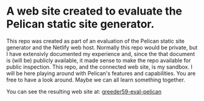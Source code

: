 # A web site created to evaluate the Pelican static site generator.
This repo was created as part of an evaluation of the Pelican static site generator and the Netlify web host. Normally this repo would be private, but I have extensivly documented my experience and, since the that document is (will be) publicly available, it made sense to make the repo available for public inspection. This repo, and the connected web site, is my sandbox. I will be here playing around with Pelican's features and capabilities. You are free to have a look around. Maybe we can all learn something together.

You can see the resulting web site at: [greeder59-eval-pelican](https://greeder59-eval-pelican.netlify.com/)
